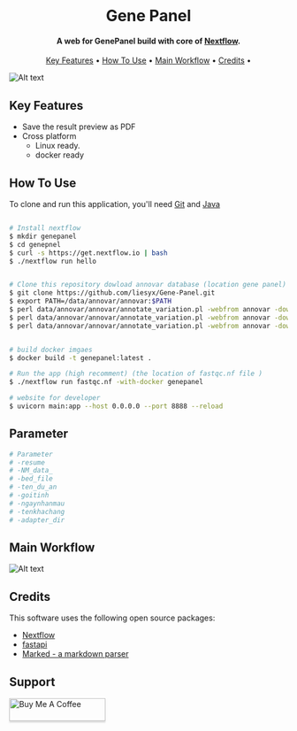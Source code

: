 
<h1 align="center">
  <br>
<!--   <a href="http://www.amitmerchant.com/electron-markdownify"><img src="https://raw.githubusercontent.com/amitmerchant1990/electron-markdownify/master/app/img/markdownify.png" alt="Markdownify" width="200"></a> -->
  <br>
  Gene Panel
  <br>
</h1>

<h4 align="center">A web for GenePanel build with core of <a href="https://www.nextflow.io/" target="_blank">Nextflow</a>.</h4>

<!--
<p align="center">
  <a href="https://badge.fury.io/js/electron-markdownify">
    <img src="https://badge.fury.io/js/electron-markdownify.svg"
         alt="Gitter">
  </a>
  <a href="https://gitter.im/amitmerchant1990/electron-markdownify"><img src="https://badges.gitter.im/amitmerchant1990/electron-markdownify.svg"></a>
  <a href="https://saythanks.io/to/bullredeyes@gmail.com">
      <img src="https://img.shields.io/badge/SayThanks.io-%E2%98%BC-1EAEDB.svg">
  </a>
  <a href="https://www.paypal.me/AmitMerchant">
    <img src="https://img.shields.io/badge/$-donate-ff69b4.svg?maxAge=2592000&amp;style=flat">
  </a>
</p>
-->
<p align="center">
  <a href="#key-features">Key Features</a> •
  <a href="#how-to-use">How To Use</a> •
  <a href="#Main-Workflow">Main Workflow</a> •
  <a href="#credits">Credits</a> •

</p>


<img src="https://github.com/liesyx/Gene-Panel/assets/63604038/c3907611-2147-47c0-b86a-be1a5dccfb63" alt="Alt text" title="Main Web site">



## Key Features
* Save the result preview as PDF
* Cross platform
  - Linux ready.
  - docker ready

## How To Use

To clone and run this application, you'll need [Git](https://git-scm.com) and [Java](https://www.oracle.com/java/technologies/javase/jdk17-archive-downloads.html) 

```bash

# Install nextflow
$ mkdir genepanel
$ cd genepnel
$ curl -s https://get.nextflow.io | bash
$ ./nextflow run hello


# Clone this repository dowload annovar database (location gene panel)
$ git clone https://github.com/liesyx/Gene-Panel.git
$ export PATH=/data/annovar/annovar:$PATH
$ perl data/annovar/annovar/annotate_variation.pl -webfrom annovar -downdb avsnp150 -buildver hg38 data/annovar/annovar/humandb
$ perl data/annovar/annovar/annotate_variation.pl -webfrom annovar -downdb gnomad312_genome -buildver hg38 data/annovar/annovar/humandb
$ perl data/annovar/annovar/annotate_variation.pl -webfrom annovar -downdb cosmic70 -buildver hg38 data/annovar/annovar/humandb


# build docker imgaes 
$ docker build -t genepanel:latest .

# Run the app (high recomment) (the location of fastqc.nf file )
$ ./nextflow run fastqc.nf -with-docker genepanel

# website for developer
$ uvicorn main:app --host 0.0.0.0 --port 8888 --reload
```
## Parameter
```bash
# Parameter
# -resume
# -NM_data_
# -bed_file
# -ten_du_an 
# -goitinh
# -ngaynhanmau
# -tenkhachang
# -adapter_dir
```
## Main Workflow
<img src="https://github.com/liesyx/Gene-Panel/assets/63604038/51808164-ff59-4245-b588-ca320fcd67a4" alt="Alt text" title="Main Web site">

## Credits

This software uses the following open source packages:

- [Nextflow](https://www.nextflow.io/)
- [fastapi](https://fastapi.tiangolo.com/)
- [Marked - a markdown parser](https://github.com/chjj/marked)


## Support

<a href="https://www.buymeacoffee.com/liesy" target="_blank"><img src="https://www.buymeacoffee.com/assets/img/custom_images/purple_img.png" alt="Buy Me A Coffee" style="height: 41px !important;width: 174px !important;box-shadow: 0px 3px 2px 0px rgba(190, 190, 190, 0.5) !important;-webkit-box-shadow: 0px 3px 2px 0px rgba(190, 190, 190, 0.5) !important;" ></a>


